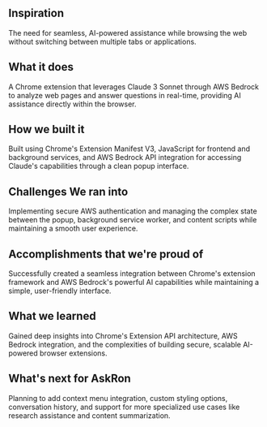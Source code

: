 ## Inspiration
The need for seamless, AI-powered assistance while browsing the web without switching between multiple tabs or applications.
## What it does
A Chrome extension that leverages Claude 3 Sonnet through AWS Bedrock to analyze web pages and answer questions in real-time, providing AI assistance directly within the browser.
## How we built it
Built using Chrome's Extension Manifest V3, JavaScript for frontend and background services, and AWS Bedrock API integration for accessing Claude's capabilities through a clean popup interface.
## Challenges We ran into
Implementing secure AWS authentication and managing the complex state between the popup, background service worker, and content scripts while maintaining a smooth user experience.
## Accomplishments that we're proud of
Successfully created a seamless integration between Chrome's extension framework and AWS Bedrock's powerful AI capabilities while maintaining a simple, user-friendly interface.
## What we learned
Gained deep insights into Chrome's Extension API architecture, AWS Bedrock integration, and the complexities of building secure, scalable AI-powered browser extensions.
## What's next for AskRon
Planning to add context menu integration, custom styling options, conversation history, and support for more specialized use cases like research assistance and content summarization.